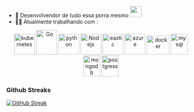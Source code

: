 
- 🏦 Desenvolvendor de tudo essa porra mesmo
      <img src="https://media.giphy.com/media/WUlplcMpOCEmTGBtBW/giphy.gif" width="30">
- 🧑‍💻 Atualmente trabalhando com :

<p align="center">
      <img src="https://www.vectorlogo.zone/logos/dotnet/dotnet-vertical.svg" alt="kubernetes" width="55" height="55"/>
      <img src="https://www.vectorlogo.zone/logos/golang/golang-icon.svg" alt="Go" width="55" height="65"/>
      <img src="https://www.vectorlogo.zone/logos/python/python-icon.svg" alt="python" width="55" height="55"/>
      <img src="https://www.vectorlogo.zone/logos/nodejs/nodejs-icon.svg" alt="Nodejs" width="55" height="55"/>
      <img src="https://www.vectorlogo.zone/logos/elastic/elastic-icon.svg" alt="eastic" width="55" height="55"/>
      <img src="https://www.vectorlogo.zone/logos/microsoft_azure/microsoft_azure-icon.svg" alt="azure" width="55" height="55"/>
      <img src="https://www.vectorlogo.zone/logos/docker/docker-official.svg" alt="docker" width="60" height="50"/>
      <img src="https://www.vectorlogo.zone/logos/mysql/mysql-icon.svg" alt="mysql" width="45" height="55"/>
      <img src="https://www.vectorlogo.zone/logos/mongodb/mongodb-icon.svg" alt="mongodb" width="45" height="55"/>
      <img src="https://www.vectorlogo.zone/logos/postgresql/postgresql-icon.svg" alt="postgress" width="45" height="55"/>
</p>

### Github Streaks
[![GitHub Streak](https://github-readme-streak-stats.herokuapp.com?user=Elison12&theme=dark-minimalist)](https://git.io/streak-stats)
